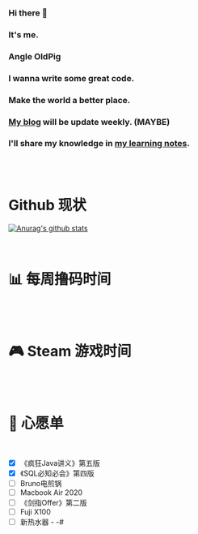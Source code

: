 ### Hi there 👋 

### It's me.

### Angle OldPig

### I wanna write some great code.

### Make the world a better place.

### [My blog](https://angleop.club/) will be update weekly. (MAYBE)

### I'll share my knowledge in [my learning notes](https://github.com/AngleOldPig/ZangZang-s-Coding-Course). 

<br />

<br />

# Github 现状

[![Anurag's github stats](https://github-readme-stats.vercel.app/api?username=AngleOldPig&show_icons=true&theme=synthwave)](https://github.com/anuraghazra/github-readme-stats)

<br />

# 📊 每周撸码时间

<br />

<!--START_SECTION:waka-->





<!--END_SECTION:waka-->

<br />

# 🎮 Steam 游戏时间

<br />

<!-- steam-box start -->





<!-- steam-box end -->

<br />

# 💬 心愿单
<br />

- [x] 《疯狂Java讲义》第五版
- [x] 《SQL必知必会》第四版
- [ ] Bruno电煎锅
- [ ] Macbook Air 2020
- [ ] 《剑指Offer》第二版
- [ ] Fuji X100
- [ ] 新热水器 - -#

<br />

<!--
**AngleOldPig/AngleOldPig** is a ✨ _special_ ✨ repository because its `README.md` (this file) appears on your GitHub profile.

Here are some ideas to get you started:

- 🔭 I’m currently working on ...
- 🌱 I’m currently learning ...
- 👯 I’m looking to collaborate on ...
- 🤔 I’m looking for help with ...
- 💬 Ask me about ...
- 📫 How to reach me: ...
- 😄 Pronouns: ...
- ⚡ Fun fact: ...
-->
